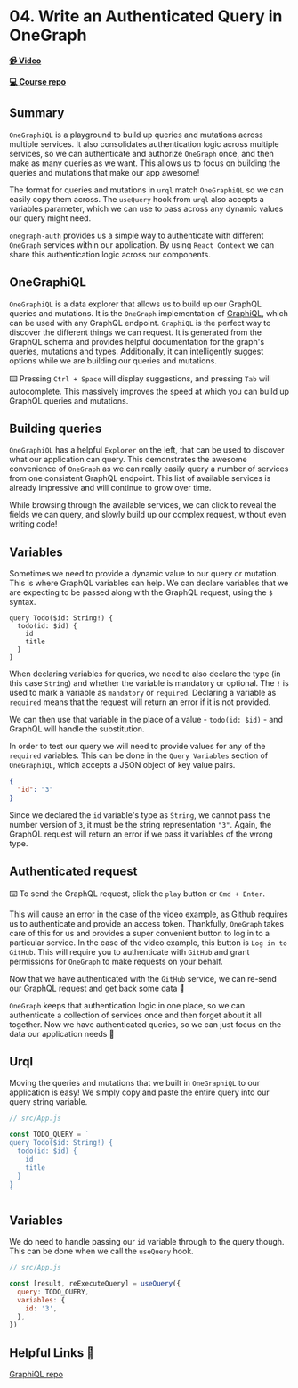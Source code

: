 # 04. Write an Authenticated Query in OneGraph

**[📹 Video](https://egghead.io/lessons/graphql-write-an-authenticated-query-in-onegraph?pl=build-a-github-issue-viewer-in-react-and-graphql-be5a)**

**[💻 Course repo](https://github.com/theianjones/egghead-graphql-subscriptions)**

## Summary

`OneGraphiQL` is a playground to build up queries and mutations across multiple services. It also consolidates authentication logic across multiple services, so we can authenticate and authorize `OneGraph` once, and then make as many queries as we want. This allows us to focus on building the queries and mutations that make our app awesome!

The format for queries and mutations in `urql` match `OneGraphiQL` so we can easily copy them across. The `useQuery` hook from `urql` also accepts a variables parameter, which we can use to pass across any dynamic values our query might need.

`onegraph-auth` provides us a simple way to authenticate with different `OneGraph` services within our application. By using `React Context` we can share this authentication logic across our components.

## OneGraphiQL

`OneGraphiQL` is a data explorer that allows us to build up our GraphQL queries and mutations. It is the `OneGraph` implementation of [GraphiQL](https://github.com/graphql/graphiql), which can be used with any GraphQL endpoint. `GraphiQL` is the perfect way to discover the different things we can request. It is generated from the GraphQL schema and provides helpful documentation for the graph's queries, mutations and types. Additionally, it can intelligently suggest options while we are building our queries and mutations.

⌨️ Pressing `Ctrl + Space` will display suggestions, and pressing `Tab` will autocomplete. This massively improves the speed at which you can build up GraphQL queries and mutations.

## Building queries

`OneGraphiQL` has a helpful `Explorer` on the left, that can be used to discover what our application can query. This demonstrates the awesome convenience of `OneGraph` as we can really easily query a number of services from one consistent GraphQL endpoint. This list of available services is already impressive and will continue to grow over time.

While browsing through the available services, we can click to reveal the fields we can query, and slowly build up our complex request, without even writing code!

## Variables

Sometimes we need to provide a dynamic value to our query or mutation. This is where GraphQL variables can help. We can declare variables that we are expecting to be passed along with the GraphQL request, using the `$` syntax.

```gql
query Todo($id: String!) {
  todo(id: $id) {
    id
    title
  }
}
```

When declaring variables for queries, we need to also declare the type (in this case `String`) and whether the variable is mandatory or optional. The `!` is used to mark a variable as `mandatory` or `required`. Declaring a variable as `required` means that the request will return an error if it is not provided.

We can then use that variable in the place of a value - `todo(id: $id)` - and GraphQL will handle the substitution.

In order to test our query we will need to provide values for any of the `required` variables. This can be done in the `Query Variables` section of `OneGraphiQL`, which accepts a JSON object of key value pairs.

```json
{
  "id": "3"
}
```

Since we declared the `id` variable's type as `String`, we cannot pass the number version of `3`, it must be the string representation `"3"`. Again, the GraphQL request will return an error if we pass it variables of the wrong type.

## Authenticated request

⌨️ To send the GraphQL request, click the `play` button or `Cmd + Enter`.

This will cause an error in the case of the video example, as Github requires us to authenticate and provide an access token. Thankfully, `OneGraph` takes care of this for us and provides a super convenient button to log in to a particular service. In the case of the video example, this button is `Log in to GitHub`. This will require you to authenticate with `GitHub` and grant permissions for `OneGraph` to make requests on your behalf.

Now that we have authenticated with the `GitHub` service, we can re-send our GraphQL request and get back some data 🎉

`OneGraph` keeps that authentication logic in one place, so we can authenticate a collection of services once and then forget about it all together. Now we have authenticated queries, so we can just focus on the data our application needs 🥳

## Urql

Moving the queries and mutations that we built in `OneGraphiQL` to our application is easy! We simply copy and paste the entire query into our query string variable.

```js
// src/App.js

const TODO_QUERY = `
query Todo($id: String!) {
  todo(id: $id) {
    id
    title
  }
}
`
```

## Variables

We do need to handle passing our `id` variable through to the query though. This can be done when we call the `useQuery` hook.

```js
// src/App.js

const [result, reExecuteQuery] = useQuery({
  query: TODO_QUERY,
  variables: {
    id: '3',
  },
})
```

## Helpful Links 🤔

[GraphiQL repo](https://github.com/graphql/graphiql)
